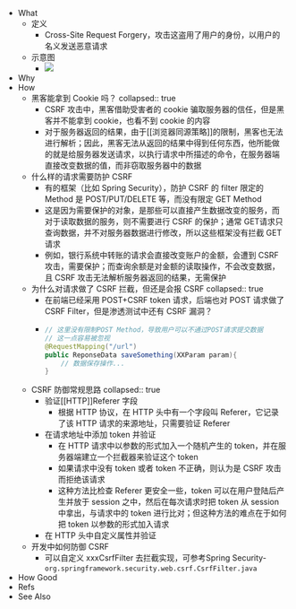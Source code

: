 - What
	- 定义
		- Cross-Site Request Forgery，攻击这盗用了用户的身份，以用户的名义发送恶意请求
	- 示意图
		- ![](https://pdai.tech/images/security/dev-security-csrf-x1.jpeg)
- Why
- How
	- 黑客能拿到 Cookie 吗？
	  collapsed:: true
		- CSRF 攻击中，黑客借助受害者的 cookie 骗取服务器的信任，但是黑客并不能拿到 cookie，也看不到 cookie 的内容
		- 对于服务器返回的结果，由于[[浏览器同源策略]]的限制，黑客也无法进行解析；因此，黑客无法从返回的结果中得到任何东西，他所能做的就是给服务器发送请求，以执行请求中所描述的命令，在服务器端直接改变数据的值，而非窃取服务器中的数据
	- 什么样的请求需要防护 CSRF
		- 有的框架（比如 Spring Security），防护 CSRF 的 filter 限定的 Method 是 POST/PUT/DELETE 等，而没有限定 GET Method
		- 这是因为需要保护的对象，是那些可以直接产生数据改变的服务，而对于读取数据的服务，则不需要进行 CSRF 的保护；通常 GET请求只查询数据，并不对服务器数据进行修改，所以这些框架没有拦截 GET 请求
		- 例如，银行系统中转账的请求会直接改变账户的金额，会遭到 CSRF 攻击，需要保护；而查询余额是对金额的读取操作，不会改变数据，且 CSRF 攻击无法解析服务器返回的结果，无需保护
	- 为什么对请求做了 CSRF 拦截，但还是会报 CSRF
	  collapsed:: true
		- 在前端已经采用 POST+CSRF token 请求，后端也对 POST 请求做了 CSRF Filter，但是渗透测试中还有 CSRF 漏洞？
		- ```java
		  // 这里没有限制POST Method，导致用户可以不通过POST请求提交数据
		  // 这一点容易被忽视
		  @RequestMapping("/url")
		  public ReponseData saveSomething(XXParam param){
		      // 数据保存操作...
		  }
		  ```
	- CSRF 防御常规思路
	  collapsed:: true
		- 验证[[HTTP]]Referer 字段
			- 根据 HTTP 协议，在 HTTP 头中有一个字段叫 Referer，它记录了该 HTTP 请求的来源地址，只需要验证 Referer
		- 在请求地址中添加 token 并验证
			- 在 HTTP 请求中以参数的形式加入一个随机产生的 token，并在服务器端建立一个拦截器来验证这个 token
			- 如果请求中没有 token 或者 token 不正确，则认为是 CSRF 攻击而拒绝该请求
			- 这种方法比检查 Referer 更安全一些，token 可以在用户登陆后产生并放于 session 之中，然后在每次请求时把 token 从 session 中拿出，与请求中的 token 进行比对；但这种方法的难点在于如何把 token 以参数的形式加入请求
		- 在 HTTP 头中自定义属性并验证
	- 开发中如何防御 CSRF
		- 可以自定义 xxxCsrfFilter 去拦截实现，可参考Spring Security-`org.springframework.security.web.csrf.CsrfFilter.java`
- How Good
- Refs
- See Also